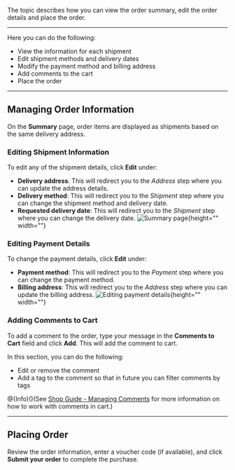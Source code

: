 The topic describes how you can view the order summary, edit the order details and place the order.
***
Here you can do the following:

* View the information for each shipment
* Edit shipment methods and delivery dates
* Modify the payment method and billing address
* Add comments to the cart
* Place the order
***
## Managing Order Information
On the **Summary** page, order items are displayed as shipments based on the same delivery address.

### Editing Shipment Information
To edit any of the shipment details, click **Edit** under:

* **Delivery address**. This will redirect you to the *Address* step where you can update the address details.
* **Delivery method**: This will redirect you to the *Shipment* step where you can change the shipment method and delivery date.
* **Requested delivery date**: This will redirect you to the *Shipment* step where you can change the delivery date.
![Summary page](https://spryker.s3.eu-central-1.amazonaws.com/docs/User+Guides/Shop+User+Guides/Checkout/Shop+Guide+-+Summary+Step/summary-step.png){height="" width=""}

### Editing Payment Details
To change the payment details, click **Edit** under:

* **Payment method**: This will redirect you to the *Payment* step where you can change the payment method.
* **Billing address**: This will redirect you to the *Address* step where you can update the billing address.
![Editing payment details](https://spryker.s3.eu-central-1.amazonaws.com/docs/User+Guides/Shop+User+Guides/Checkout/Shop+Guide+-+Summary+Step/payment-change.png){height="" width=""}

### Adding Comments to Cart
To add a comment to the order, type your message in the **Comments to Cart** field and click **Add**. This will add the comment to cart.

In this section, you can do the following:

* Edit or remove the comment
* Add a tag to the comment so that in future you can filter comments by tags

@(Info)()(See [Shop Guide - Managing Comments](https://documentation.spryker.com/v4/docs/managing-comments-shop-guide) for more information on how to work with comments in cart.)
***
## Placing Order
Review the order information, enter a voucher code (if available), and click **Submit your order** to complete the purchase.

<!-- Last review date: Sep 24, 2019 -->